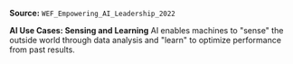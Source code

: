 **Source:** `WEF_Empowering_AI_Leadership_2022`

**AI Use Cases: Sensing and Learning**
AI enables machines to "sense" the outside world through data analysis and "learn" to optimize performance from past results.
